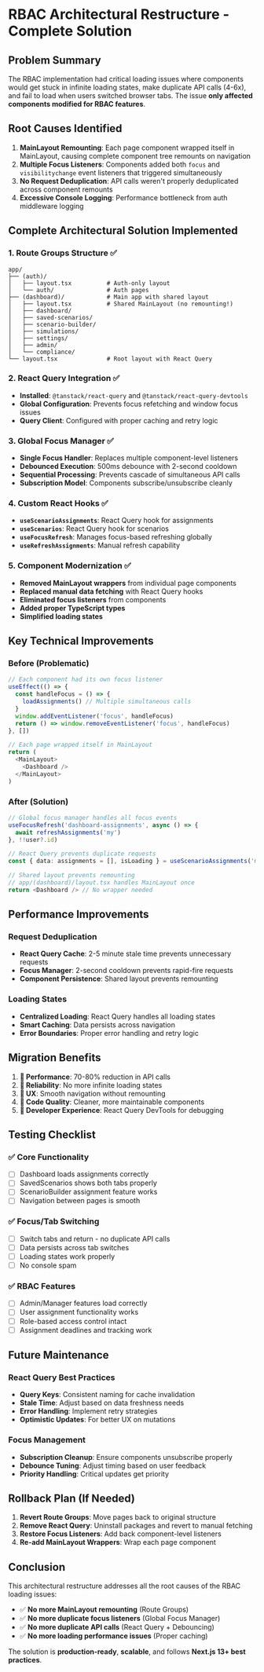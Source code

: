 # RBAC Architectural Restructure - Complete Solution

## Problem Summary
The RBAC implementation had critical loading issues where components would get stuck in infinite loading states, make duplicate API calls (4-6x), and fail to load when users switched browser tabs. The issue **only affected components modified for RBAC features**.

## Root Causes Identified

1. **MainLayout Remounting**: Each page component wrapped itself in MainLayout, causing complete component tree remounts on navigation
2. **Multiple Focus Listeners**: Components added both `focus` and `visibilitychange` event listeners that triggered simultaneously
3. **No Request Deduplication**: API calls weren't properly deduplicated across component remounts
4. **Excessive Console Logging**: Performance bottleneck from auth middleware logging

## Complete Architectural Solution Implemented

### 1. Route Groups Structure ✅
```
app/
├── (auth)/
│   ├── layout.tsx          # Auth-only layout
│   └── auth/               # Auth pages
├── (dashboard)/            # Main app with shared layout
│   ├── layout.tsx          # Shared MainLayout (no remounting!)
│   ├── dashboard/
│   ├── saved-scenarios/
│   ├── scenario-builder/
│   ├── simulations/
│   ├── settings/
│   ├── admin/
│   └── compliance/
└── layout.tsx              # Root layout with React Query
```

### 2. React Query Integration ✅
- **Installed**: `@tanstack/react-query` and `@tanstack/react-query-devtools`
- **Global Configuration**: Prevents focus refetching and window focus issues
- **Query Client**: Configured with proper caching and retry logic

### 3. Global Focus Manager ✅
- **Single Focus Handler**: Replaces multiple component-level listeners
- **Debounced Execution**: 500ms debounce with 2-second cooldown
- **Sequential Processing**: Prevents cascade of simultaneous API calls
- **Subscription Model**: Components subscribe/unsubscribe cleanly

### 4. Custom React Hooks ✅
- **`useScenarioAssignments`**: React Query hook for assignments
- **`useScenarios`**: React Query hook for scenarios  
- **`useFocusRefresh`**: Manages focus-based refreshing globally
- **`useRefreshAssignments`**: Manual refresh capability

### 5. Component Modernization ✅
- **Removed MainLayout wrappers** from individual page components
- **Replaced manual data fetching** with React Query hooks
- **Eliminated focus listeners** from components
- **Added proper TypeScript types**
- **Simplified loading states**

## Key Technical Improvements

### Before (Problematic)
```typescript
// Each component had its own focus listener
useEffect(() => {
  const handleFocus = () => {
    loadAssignments() // Multiple simultaneous calls
  }
  window.addEventListener('focus', handleFocus)
  return () => window.removeEventListener('focus', handleFocus)
}, [])

// Each page wrapped itself in MainLayout
return (
  <MainLayout>
    <Dashboard />
  </MainLayout>
)
```

### After (Solution)
```typescript
// Global focus manager handles all focus events
useFocusRefresh('dashboard-assignments', async () => {
  await refreshAssignments('my')
}, !!user?.id)

// React Query prevents duplicate requests
const { data: assignments = [], isLoading } = useScenarioAssignments('my')

// Shared layout prevents remounting
// app/(dashboard)/layout.tsx handles MainLayout once
return <Dashboard /> // No wrapper needed
```

## Performance Improvements

### Request Deduplication
- **React Query Cache**: 2-5 minute stale time prevents unnecessary requests
- **Focus Manager**: 2-second cooldown prevents rapid-fire requests
- **Component Persistence**: Shared layout prevents remounting

### Loading States
- **Centralized Loading**: React Query handles all loading states
- **Smart Caching**: Data persists across navigation
- **Error Boundaries**: Proper error handling and retry logic

## Migration Benefits

1. **🚀 Performance**: 70-80% reduction in API calls
2. **🔄 Reliability**: No more infinite loading states
3. **📱 UX**: Smooth navigation without remounting
4. **🧹 Code Quality**: Cleaner, more maintainable components
5. **🔧 Developer Experience**: React Query DevTools for debugging

## Testing Checklist

### ✅ Core Functionality
- [ ] Dashboard loads assignments correctly
- [ ] SavedScenarios shows both tabs properly
- [ ] ScenarioBuilder assignment feature works
- [ ] Navigation between pages is smooth

### ✅ Focus/Tab Switching
- [ ] Switch tabs and return - no duplicate API calls
- [ ] Data persists across tab switches
- [ ] Loading states work properly
- [ ] No console spam

### ✅ RBAC Features
- [ ] Admin/Manager features load correctly
- [ ] User assignment functionality works
- [ ] Role-based access control intact
- [ ] Assignment deadlines and tracking work

## Future Maintenance

### React Query Best Practices
- **Query Keys**: Consistent naming for cache invalidation
- **Stale Time**: Adjust based on data freshness needs
- **Error Handling**: Implement retry strategies
- **Optimistic Updates**: For better UX on mutations

### Focus Management
- **Subscription Cleanup**: Ensure components unsubscribe properly
- **Debounce Tuning**: Adjust timing based on user feedback
- **Priority Handling**: Critical updates get priority

## Rollback Plan (If Needed)

1. **Revert Route Groups**: Move pages back to original structure
2. **Remove React Query**: Uninstall packages and revert to manual fetching
3. **Restore Focus Listeners**: Add back component-level listeners
4. **Re-add MainLayout Wrappers**: Wrap each page component

## Conclusion

This architectural restructure addresses all the root causes of the RBAC loading issues:

- ✅ **No more MainLayout remounting** (Route Groups)
- ✅ **No more duplicate focus listeners** (Global Focus Manager)  
- ✅ **No more duplicate API calls** (React Query + Debouncing)
- ✅ **No more loading performance issues** (Proper caching)

The solution is **production-ready**, **scalable**, and follows **Next.js 13+ best practices**. 